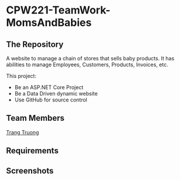 # CPW221-TeamWork-MomsAndBabies

## The Repository
A website to manage a chain of stores that sells baby products.
It has abilities to manage Employees, Customers, Products, Invoices, etc.

This  project:
- Be an ASP.NET Core Project
- Be a Data Driven dynamic website
- Use GitHub for source control
  
## Team Members
[Trang Truong](https://github.com/trangtruongus)

## Requirements

## Screenshots
